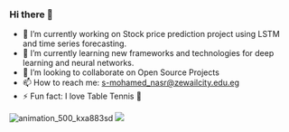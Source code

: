 ### Hi there 👋

<!--
**nasremp/nasremp** is a ✨ _special_ ✨ repository because its `README.md` (this file) appears on your GitHub profile.

Here are some ideas to get you started:
-->
- 🔭 I’m currently working on Stock price prediction project using LSTM and time series forecasting.
- 🌱 I’m currently learning new frameworks and technologies for deep learning and neural networks.
- 👯 I’m looking to collaborate on Open Source Projects
- 📫 How to reach me: s-mohamed_nasr@zewailcity.edu.eg
- ⚡ Fun fact: I love Table Tennis 🏓

![animation_500_kxa883sd](https://user-images.githubusercontent.com/63264076/170476316-80e6b933-f9fa-43e8-aa9a-ea387325162b.gif)
![](https://visitor-badge.glitch.me/badge?page_id=abhisheknaiidu.abhisheknaiidu)
